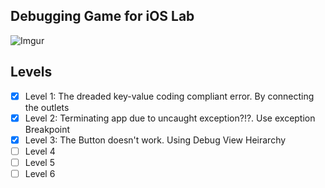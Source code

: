 ## Debugging Game for iOS Lab

![Imgur](http://i.imgur.com/oQbQLf9.png)

## Levels
- [x] Level 1: The dreaded key-value coding compliant error. By connecting the outlets
- [x] Level 2: Terminating app due to uncaught exception?!?. Use exception Breakpoint
- [x] Level 3: The Button doesn't work. Using Debug View Heirarchy
- [ ] Level 4
- [ ] Level 5
- [ ] Level 6
